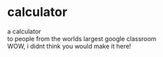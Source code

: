 # calculator
a calculator <br>
to people from the worlds largest google classroom<br>
WOW, i didnt think you would make it here!
